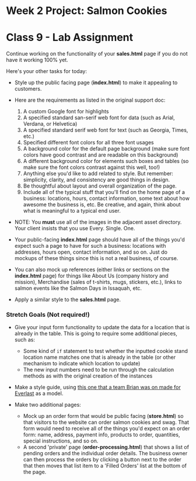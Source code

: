 # Week 2 Project: Salmon Cookies
# Class 9 - Lab Assignment

Continue working on the functionality of your **sales.html** page if you do not have it working 100% yet.

Here's your other tasks for today:



- Style up the public facing page (**index.html**) to make it appealing to customers.
- Here are the requirements as listed in the original support doc:
	1. A custom Google font for highlights
	2. A specified standard san-serif web font for data (such as Arial, Verdana, or Helvetica)
	3. A specified standard serif web font for text (such as Georgia, Times, etc.)
	4. Specified different font colors for all three font usages
	5. A background color for the default page background (make sure font colors have good contrast and are readable on this background)
	6. A different background color for elements such boxes and tables (so make sure the font colors contrast against this well, too!)
	7. Anything else you'd like to add related to style. But remember: simplicity, clarity,  and consistency are good things in design.
	8. Be thoughtful about layout and overall organization of the page.
	9. Include all of the typical stuff that you'll find on the home page of a business: locations, hours, contact information, some text about how awesome the business is, etc. Be creative, and again, think about what is meaningful to a typical end user.
- NOTE: You **must** use all of the images in the adjacent asset directory. Your client insists that you use Every. Single. One.
- Your public-facing **index.html** page should have all of the things you'd expect such a page to have for such a business: locations with addresses, hours open, contact information, and so on. Just do mockups of these things since this is not a real business, of course.
- You can also mock up references (either links or sections on the **index.html** page) for things like About Us (company history and mission), Merchandise (sales of t-shirts, mugs, stickers, etc.), links to salmon events like the Salmon Days in Issaquah, etc.

- Apply a similar style to the **sales.html** page.



### Stretch Goals (Not required!)

- Give your input form functionality to update the data for a location that is already in the table. This is going to require some additional pieces, such as:
	- Some kind of `if` statement to test whether the inputted cookie stand location name matches one that is already in the table (or other mechanism to indicate which location to update)
	- The new input numbers need to be run through the calculation methods as with the original creation of the instances

- Make a style guide, using [this one that a team Brian was on made for Everlast](http://everlast.com/style-guide) as a model.

- Make two additional pages:
	- Mock up an order form that would be public facing (**store.html**) so that visitors to the website can order salmon cookies and swag. That form would need to receive all of the things you'd expect on an order form: name, address, payment info, products to order, quantities, special instructions, and so on.
	- A second 'private' page (**order-processing.html**) that shows a list of pending orders and the individual order details. The business owner can then process the orders by clicking a button next to the order that then moves that list item to a 'Filled Orders' list at the bottom of the page.
